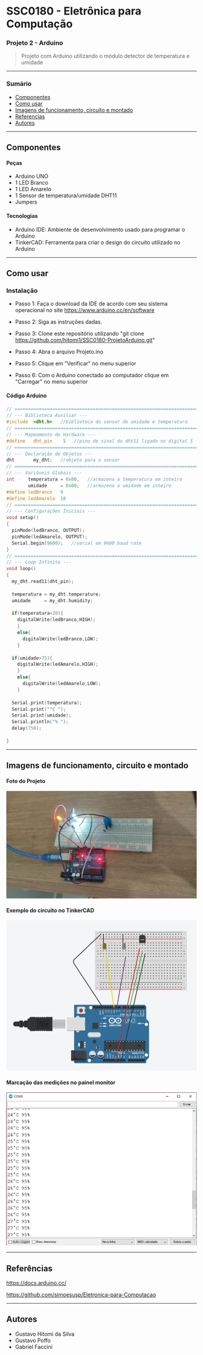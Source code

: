 # SSC0180 - Eletrônica para Computação
### Projeto 2 - Arduino
> Projeto com Arduino utilizando o módulo detector de temperatura e umidade
---

### Sumário

- [Componentes](#componentes)
- [Como usar](#como-usar)
- [Imagens de funcionamento, circuito e montado](#imagens-de-funcionamento-circuito-e-montado)
- [Referencias](#referências)
- [Autores](#autores)

---

## Componentes

#### Peças
- Arduino UNO
- 1 LED Branco
- 1 LED Amarelo
- 1 Sensor de temperatura/umidade DHT11
- Jumpers

#### Tecnologias

- Arduino IDE: Ambiente de desenvolvimento usado para programar o Arduino
- TinkerCAD: Ferramenta para criar o design do circuito utilizado no Arduino

---

## Como usar

### Instalação
- Passo 1: Faça o download da IDE de acordo com seu sistema operacional no site https://www.arduino.cc/en/software

- Passo 2: Siga as instruções dadas.

- Passo 3: Clone este repositório utilizando "git clone https://github.com/hitomi1/SSC0180-ProjetoArduino.git"

- Passo 4: Abra o arquivo Projeto.ino

- Passo 5: Clique em "Verificar" no menu superior
- Passo 6: Com o Arduino conectado ao computador clique em "Carregar" no menu superior

#### Código Arduino

```c++
// ===============================================================================
// --- Biblioteca Auxiliar ---
#include  <dht.h>   //biblioteca do sensor de umidade e temperatura
// ===============================================================================
// --- Mapeamento de Hardware ---
#define   dht_pin    5   //pino de sinal do dht11 ligado no digital 5
// ===============================================================================
// --- Declaração de Objetos ---
dht       my_dht;   //objeto para o sensor
// ===============================================================================
// --- Variáveis Globais ---
int     temperatura = 0x00,   //armazena a temperatura em inteiro
        umidade     = 0x00;   //armazena a umidade em inteiro
#define ledBranco   9
#define ledAmarelo  10
// ===============================================================================
// --- Configurações Iniciais ---
void setup()
{
  pinMode(ledBranco, OUTPUT);
  pinMode(ledAmarelo, OUTPUT);
  Serial.begin(9600);   //serial em 9600 baud rate
}
// ===============================================================================
// --- Loop Infinito ---
void loop()
{
  my_dht.read11(dht_pin);

  temperatura = my_dht.temperature;
  umidade     = my_dht.humidity;

  if(temperatura>20){
    digitalWrite(ledBranco,HIGH);
    }
    else{
      digitalWrite(ledBranco,LOW);
    }
  
  if(umidade>75){
    digitalWrite(ledAmarelo,HIGH);
    }
    else{
      digitalWrite(ledAmarelo,LOW);
    }
  
  Serial.print(temperatura);
  Serial.print("°C ");
  Serial.print(umidade);
  Serial.println("% ");
  delay(750);
  
}

```
---

## Imagens de funcionamento, circuito e montado
#### Foto do Projeto
![Projeto](imagem_projeto.jpeg "Projeto")

#### Exemplo do circuito no TinkerCAD
![Circuito](imagem_circuito-tinkercad.png "Circuito")

#### Marcação das medições no painel monitor
![Medições](imagem_temp-umidade.png "Medições")

---

## Referências

https://docs.arduino.cc/

https://github.com/simoesusp/Eletronica-para-Computacao

---

## Autores

- Gustavo Hitomi da Silva
- Gustavo Poffo
- Gabriel Faccini
